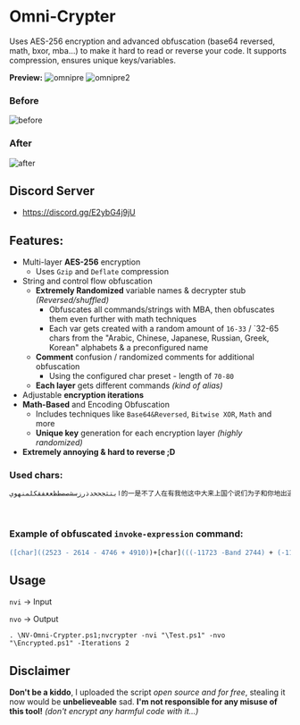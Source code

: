 # Omni-Crypter
Uses AES-256 encryption and advanced obfuscation (base64 reversed, math, bxor, mba...) to make it hard to read or reverse your code. It supports compression, ensures unique keys/variables.

**Preview:**
![omnipre](https://github.com/5Noxi/Omni-Crypter/blob/main/NV-Omni1.png?raw=true)
![omnipre2](https://github.com/5Noxi/Omni-Crypter/blob/main/NV-Omni2.png?raw=true)
### Before
![before](https://github.com/5Noxi/Omni-Crypter/blob/main/Before.png?raw=true) 
### After
![after](https://github.com/5Noxi/Omni-Crypter/blob/main/After.png?raw=true)

## Discord Server 
- https://discord.gg/E2ybG4j9jU

## Features:
- Multi-layer **AES-256** encryption
   - Uses `Gzip` and `Deflate` compression
- String and control flow obfuscation
   - **Extremely Randomized** variable names & decrypter stub *(Reversed/shuffled)* 
      - Obfuscates all commands/strings with MBA, then obfuscates them even further with math techniques
      - Each var gets created with a random amount of `16-33` / `32-65 chars from the "Arabic, Chinese, Japanese, Russian, Greek, Korean" alphabets & a preconfigured name
   - **Comment** confusion / randomized comments for additional obfuscation
     - Using the configured char preset - length of `70-80`
   - **Each layer** gets different commands *(kind of alias)*
- Adjustable **encryption iterations**
- **Math-Based** and Encoding Obfuscation
   - Includes techniques like `Base64&Reversed`, `Bitwise XOR`, `Math` and more
   - **Unique key** generation for each encryption layer *(highly randomized)*
- **Extremely annoying & hard to reverse ;D**

### Used chars:
```ps
ابتثجحخدذرزسشصضطظعغفقكلمنهوي的一是不了人在有我他这中大来上国个说们为子和你地出道也时年得就那要下以生会自着去之过家学对可里后小么心多天而能好没把看起发成只如事行方所然家种事成者部都其些主样理她两高长机当从动同工使点明问力与アイウエオカキクケコサシスセソタチツテトナニヌネノハヒフヘホマミムメモヤユヨラリルレロワヲンアイウエオカキクケコサシスセソタチツテトナニヌネノハヒフヘホマミムメモヤユヨラリルレロワヲンАаБбВвГгДдЕеЁёЖжЗзИиЙйКкЛлМмНнОоПпРрСсТтУуФфХхЦцЧчШшЩщЪъЫыЬьЭэЮюЯяΑαΒβΓγΔδΕεΖζΗηΘθΙιΚκΛλΜμΝνΞξΟοΠπΡρΣσΤτΥυΦφΧχΨψΩω
```
⠀
### Example of obfuscated `invoke-expression` command:
```ps
([char]((2523 - 2614 - 4746 + 4910))+[char](((-11723 -Band 2744) + (-11723 -Bor 2744) + 5845 + 3212))+[char]((11829 - 7353 + 2004 - 6394))+[char](((-14684 -Band 1130) + (-14684 -Bor 1130) + 5795 + 7838))+[char](((7790 -Band 1401) + (7790 -Bor 1401) - 5316 - 3800))+[char](((-7002 -Band 6060) + (-7002 -Bor 6060) + 3195 - 2184))+[char](((-14009 -Band 471) + (-14009 -Bor 471) + 4103 + 9480))+[char](((-13817 -Band 3144) + (-13817 -Bor 3144) + 4911 + 5831))+[char](((-16107 -Band 2812) + (-16107 -Bor 2812) + 8813 + 4570))+[char](((-4302 -Band 1864) + (-4302 -Bor 1864) + 3535 - 1017))+[char]((10571 - 7774 - 7320 + 4605))+[char]((10896 - 84 - 4290 - 6453))+[char](((-5952 -Band 7714) + (-5952 -Bor 7714) - 556 - 1123))+[char]((6883 - 4942 + 6048 - 7906))+[char](((6261 -Band 7411) + (6261 -Bor 7411) - 9728 - 3871))+[char](((-16021 -Band 9058) + (-16021 -Bor 9058) + 5225 + 1817))+[char](((-9394 -Band 3249) + (-9394 -Bor 3249) + 5744 + 479)))
```

## Usage
`nvi` -> Input

`nvo` -> Output

`. \NV-Omni-Crypter.ps1;nvcrypter -nvi "\Test.ps1" -nvo "\Encrypted.ps1" -Iterations 2`

## Disclaimer
**Don't be a kiddo**, I uploaded the script *open source and for free*, stealing it now would be **unbelieveable** sad. **I'm not responsible for any misuse of this tool!** *(don't encrypt any harmful code with it...)*
